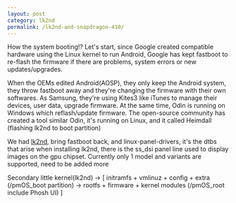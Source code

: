 ```yaml
---
layout: post
category: lk2nd
permalink: /lk2nd-and-snapdragon-410/
---
```


How the system booting!? Let's start, since Google created compatible hardware using the Linux kernel to run Android,
Google has kept fastboot to re-flash the firmware if there are problems, system errors or new updates/upgrades.

When the OEMs edited Android(AOSP), they only keep the Android system, they throw fastboot away and they're changing the firmware with their own softwares.
As Samsung, they're using Kites3 like iTunes to manage their devices, user data, upgrade firmware.
At the same time, Odin is running on Windows which reflash/update firmware.
The open-source community has created a tool similar Odin, it's running on Linux, and it called Heimdall (flashing lk2nd to boot partition)

We had [lk2nd], bring fastboot back, and linux-panel-drivers, it's the dtbs that arise when installing lk2nd, there is the ss_dsi panel line used to display images on the gpu chipset.
Currently only 1 model and variants are supported, need to be added more

Secondary little kernel(lk2nd) → [ initramfs + vmlinuz + config + extra (/pmOS_boot partition) → rootfs + firmware + kernel modules (/pmOS_root include Phosh UI) ]

[lk2nd]: https://github.com/msm8916-mainline/lk2nd
